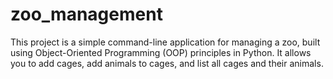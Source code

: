 # zoo_management
 This project is a simple command-line application for managing a zoo, built using Object-Oriented Programming (OOP) principles in Python. It allows you to add cages, add animals to cages, and list all cages and their animals.
